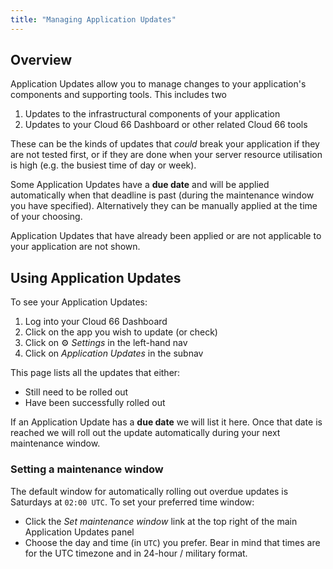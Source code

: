 ```yaml
---
title: "Managing Application Updates"
---
```


## Overview

Application Updates allow you to manage changes to your application's components and supporting tools. This includes two 

1. Updates to the infrastructural components of your application
2. Updates to your Cloud 66 Dashboard or other related Cloud 66 tools

These can be the kinds of updates that *could* break your application if they are not tested first, or if they are done when your server resource utilisation is high (e.g. the busiest time of day or week). 

Some Application Updates have a **due date** and will be applied automatically when that deadline is past (during the maintenance window you have specified). Alternatively they can be manually applied at the time of your choosing.

Application Updates that have already been applied or are not applicable to your application are not shown.

## Using Application Updates

To see your Application Updates:

1. Log into your Cloud 66 Dashboard
2. Click on the app you wish to update (or check)
3. Click on ⚙️ *Settings* in the left-hand nav
4. Click on *Application Updates* in the subnav

This page lists all the updates that either:

- Still need to be rolled out
- Have been successfully rolled out

If an Application Update has a **due date** we will list it here. Once that date is reached we will roll out the update automatically during your next maintenance window.

### Setting a maintenance window

The default window for automatically rolling out overdue updates is Saturdays at `02:00 UTC`.  To set your preferred time window:

- Click the *Set maintenance window* link at the top right of the main Application Updates panel
- Choose the day and time (in `UTC`) you prefer. Bear in mind that times are for the UTC timezone and in 24-hour / military format.
